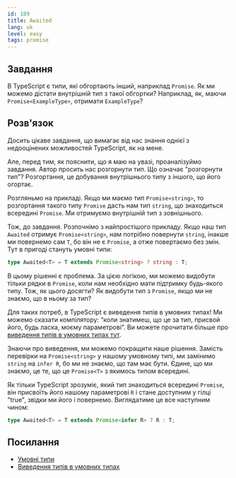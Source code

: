 ```yaml
---
id: 189
title: Awaited
lang: uk
level: easy
tags: promise
---
```


## Завдання

В TypeScript є типи, які обгортають інший, наприклад `Promise`.
Як ми можемо дістати внутрішній тип з такої обгортки?
Наприклад, як, маючи `Promise<ExampleType>`, отримати `ExampleType`?

## Розв'язок

Досить цікаве завдання, що вимагає від нас знання однієї з недооцінених можливостей TypeScript, як на мене.

Але, перед тим, як пояснити, що я маю на увазі, проаналізуймо завдання.
Автор просить нас розгорнути тип.
Що означає "розгорнути тип"?
Розгортання, це добування внутрішнього типу з іншого, що його огортає.

Розгляньмо на прикладі.
Якщо ми маємо тип `Promise<string>`, то розгортання такого типу `Promise` дасть нам тип `string`, що знаходиться всередині `Promise`.
Ми отримуємо внутрішній тип з зовнішнього.

Тож, до завдання.
Розпочнімо з найпростішого прикладу.
Якщо наш тип `Awaited` отримує `Promise<string>`, нам потрібно повернути `string`, інакше ми повернемо сам `T`, бо він не є `Promise`, а отже повертаємо без змін.
Тут в пригоді стануть умовні типи:

```ts
type Awaited<T> = T extends Promise<string> ? string : T;
```

В цьому рішенні є проблема.
За цією логікою, ми можемо видобути тільки рядки в `Promise`, коли нам необхідно мати підтримку будь-якого типу.
Тож, як цього досягти?
Як видобути тип з `Promise`, якщо ми не знаємо, що в ньому за тип?

Для таких потреб, в TypeScript є виведення типів в умовних типах!
Ми можемо сказати компілятору: “коли знатимеш, що це за тип, присвой його, будь ласка, моєму параметрові”.
Ви можете прочитати більше про [виведення типів в умовних типах тут](https://www.typescriptlang.org/docs/handbook/release-notes/typescript-2-8.html#type-inference-in-conditional-types).

Знаючи про виведення, ми можемо покращити наше рішення.
Замість перевірки на `Promise<string>` у нашому умовному типі, ми замінимо `string` на `infer R`, бо ми не знаємо, що там має бути.
Єдине, що ми знаємо, це те, що це `Promise<T>` з якимось типом всередині.

Як тільки TypeScript зрозуміє, який тип знаходиться всередині `Promise`, він присвоїть його нашому параметрові `R` і стане доступним у гілці "true", звідки ми його і повернемо.
Виглядатиме це все наступним чином:

```ts
type Awaited<T> = T extends Promise<infer R> ? R : T;
```

## Посилання

- [Умовні типи](https://www.typescriptlang.org/docs/handbook/advanced-types.html#conditional-types)
- [Виведення типів в умовних типах](https://www.typescriptlang.org/docs/handbook/advanced-types.html#type-inference-in-conditional-types)
